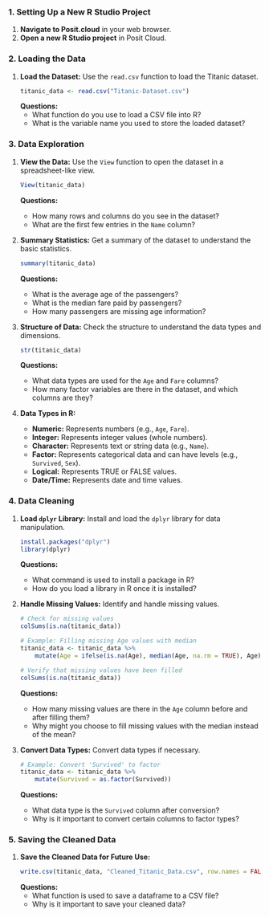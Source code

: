 ### 1. Setting Up a New R Studio Project
1. **Navigate to Posit.cloud** in your web browser.
2. **Open a new R Studio project** in Posit Cloud.

### 2. Loading the Data
1. **Load the Dataset:** Use the `read.csv` function to load the Titanic dataset.
   ```R
   titanic_data <- read.csv("Titanic-Dataset.csv")
   ```
   **Questions:**
   - What function do you use to load a CSV file into R?
   - What is the variable name you used to store the loaded dataset?

### 3. Data Exploration
1. **View the Data:** Use the `View` function to open the dataset in a spreadsheet-like view.
   ```R
   View(titanic_data)
   ```
   **Questions:**
   - How many rows and columns do you see in the dataset?
   - What are the first few entries in the `Name` column?

2. **Summary Statistics:** Get a summary of the dataset to understand the basic statistics.
   ```R
   summary(titanic_data)
   ```
   **Questions:**
   - What is the average age of the passengers?
   - What is the median fare paid by passengers?
   - How many passengers are missing age information?

3. **Structure of Data:** Check the structure to understand the data types and dimensions.
   ```R
   str(titanic_data)
   ```
   **Questions:**
   - What data types are used for the `Age` and `Fare` columns?
   - How many factor variables are there in the dataset, and which columns are they?

4. **Data Types in R:**
   - **Numeric:** Represents numbers (e.g., `Age`, `Fare`).
   - **Integer:** Represents integer values (whole numbers).
   - **Character:** Represents text or string data (e.g., `Name`).
   - **Factor:** Represents categorical data and can have levels (e.g., `Survived`, `Sex`).
   - **Logical:** Represents TRUE or FALSE values.
   - **Date/Time:** Represents date and time values.

### 4. Data Cleaning
1. **Load `dplyr` Library:** Install and load the `dplyr` library for data manipulation.
   ```R
   install.packages("dplyr")
   library(dplyr)
   ```
   **Questions:**
   - What command is used to install a package in R?
   - How do you load a library in R once it is installed?

2. **Handle Missing Values:** Identify and handle missing values.
   ```R
   # Check for missing values
   colSums(is.na(titanic_data))
   
   # Example: Filling missing Age values with median
   titanic_data <- titanic_data %>%
       mutate(Age = ifelse(is.na(Age), median(Age, na.rm = TRUE), Age))
   
   # Verify that missing values have been filled
   colSums(is.na(titanic_data))
   ```
   **Questions:**
   - How many missing values are there in the `Age` column before and after filling them?
   - Why might you choose to fill missing values with the median instead of the mean?

3. **Convert Data Types:** Convert data types if necessary.
   ```R
   # Example: Convert 'Survived' to factor
   titanic_data <- titanic_data %>%
       mutate(Survived = as.factor(Survived))
   ```
   **Questions:**
   - What data type is the `Survived` column after conversion?
   - Why is it important to convert certain columns to factor types?

### 5. Saving the Cleaned Data
1. **Save the Cleaned Data for Future Use:**
   ```R
   write.csv(titanic_data, "Cleaned_Titanic_Data.csv", row.names = FALSE)
   ```
   **Questions:**
   - What function is used to save a dataframe to a CSV file?
   - Why is it important to save your cleaned data?


